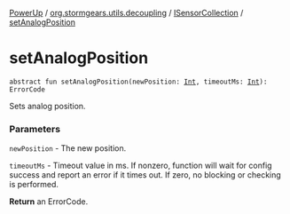 [PowerUp](../../index.md) / [org.stormgears.utils.decoupling](../index.md) / [ISensorCollection](index.md) / [setAnalogPosition](./set-analog-position.md)

# setAnalogPosition

`abstract fun setAnalogPosition(newPosition: `[`Int`](https://kotlinlang.org/api/latest/jvm/stdlib/kotlin/-int/index.html)`, timeoutMs: `[`Int`](https://kotlinlang.org/api/latest/jvm/stdlib/kotlin/-int/index.html)`): ErrorCode`

Sets analog position.

### Parameters

`newPosition` - The new position.

`timeoutMs` - Timeout value in ms. If nonzero, function will wait for
config success and report an error if it times out.
If zero, no blocking or checking is performed.

**Return**
an ErrorCode.

